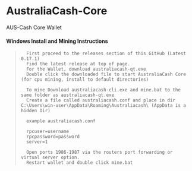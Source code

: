 # AustraliaCash-Core
AUS-Cash Core Wallet

####    Windows Install and Mining Instructions

>       First proceed to the releases section of this GitHub (Latest 0.17.1)
>       Find the latest release at top of page.
>       For the Wallet, download australiacash-qt.exe
>       Double click the downloaded file to start AustraliaCash Core (for cpu mining, install to default directories)
>       
>       To mine Download australiacash-cli.exe and mine.bat to the same folder as australiacash-qt.exe
>       Create a file called australiacash.conf and place in dir C:\Users\win-user\AppData\Roaming\Australiacash\ (AppData is a hidden Dir)
>
>       example australiacash.conf
>
>       rpcuser=username
>       rpcpassword=password
>       server=1
>       
>       Open ports 1986-1987 via the routers port forwarding or virtual server option.
>       Restart wallet and double click mine.bat
